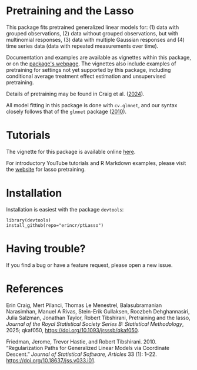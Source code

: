# Pretraining and the Lasso

This package fits pretrained generalized linear models for: 
(1) data with grouped observations,
(2) data without grouped observations, but with multinomial responses,
(3) data with multiple Gaussian responses and
(4) time series data (data with repeated measurements over time).

Documentation and examples are available as vignettes within this package, or on the [package's webpage](https://erincr.github.io/ptLasso/).
The vignettes also include examples of pretraining for settings not yet supported by this package, including conditional average treatment effect estimation and unsupervised pretraining.

Details of pretraining may be found in Craig et al. ([2024](#ref-ptlasso)).

All model fitting in this package is done with `cv.glmnet`, and our syntax closely follows that of the `glmnet` package ([2010](#ref-glmnet)).

# Tutorials 
The vignette for this package is available online [here](https://erincr.github.io/ptLasso/).

For introductory YouTube tutorials and R Markdown examples, please visit the [website](https://www.erincraig.me/lasso-pretraining) for lasso pretraining.

# Installation

Installation is easiest with the package `devtools`:
```
library(devtools)
install_github(repo="erincr/ptLasso")
```

# Having trouble?
If you find a bug or have a feature request, please open a new issue.

# References

<div id="refs" class="references">

<div id="ref-ptlasso">

Erin Craig, Mert Pilanci, Thomas Le Menestrel, Balasubramanian Narasimhan, Manuel A Rivas, Stein-Erik Gullaksen, Roozbeh Dehghannasiri, Julia Salzman, Jonathan Taylor, Robert Tibshirani, Pretraining and the lasso, *Journal of the Royal Statistical Society Series B: Statistical Methodology*, 2025; qkaf050, <https://doi.org/10.1093/jrsssb/qkaf050>.

<div id="ref-glmnet">

Friedman, Jerome, Trevor Hastie, and Robert Tibshirani. 2010. “Regularization Paths for Generalized Linear Models via Coordinate Descent.” *Journal of Statistical Software, Articles* 33 (1): 1–22. <https://doi.org/10.18637/jss.v033.i01>.

</div>
